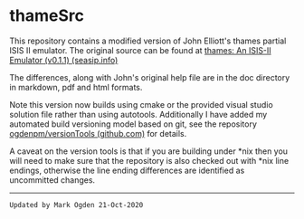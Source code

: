 # thameSrc

This repository contains a modified version of John Elliott's thames partial ISIS II emulator. The original source can be found at [thames: An ISIS-II Emulator (v0.1.1) (seasip.info)](http://www.seasip.info/Unix/Thames/thames.html)

The differences, along with John's original help file are in the doc directory in markdown, pdf and html formats.

Note this version now builds using cmake or the provided visual studio solution file rather than using autotools. Additionally I have added my automated build versioning model based on git, see the repository [ogdenpm/versionTools (github.com)](https://github.com/ogdenpm/versionTools) for details.

A caveat on the version tools is that if you are building under *nix then you will need to make sure that the repository is also checked out with *nix line endings, otherwise the line ending differences are identified as uncommitted changes.

------

```
Updated by Mark Ogden 21-Oct-2020
```

